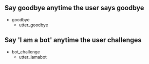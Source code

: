 ## Say goodbye anytime the user says goodbye
* goodbye
  - utter_goodbye

## Say 'I am a bot' anytime the user challenges
* bot_challenge
  - utter_iamabot
